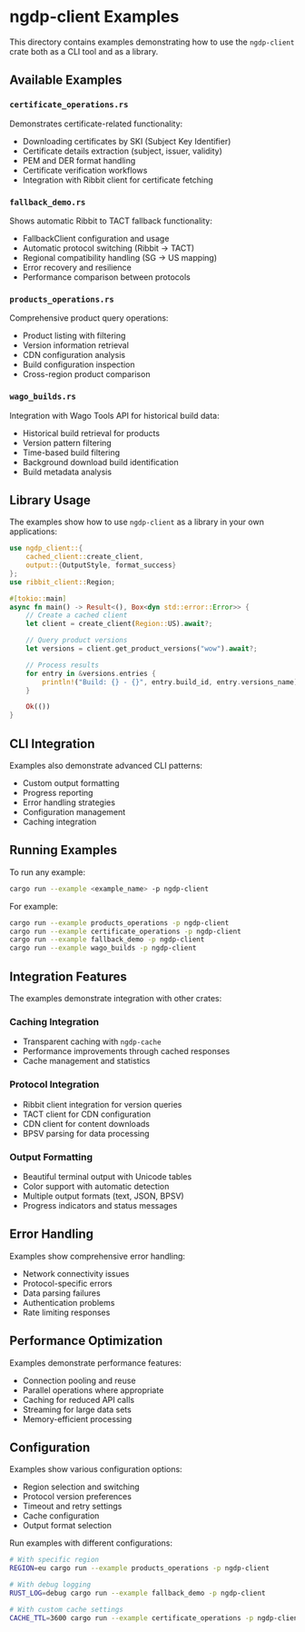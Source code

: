 # ngdp-client Examples

This directory contains examples demonstrating how to use the `ngdp-client` crate both as a CLI tool and as a library.

## Available Examples

### `certificate_operations.rs`

Demonstrates certificate-related functionality:

- Downloading certificates by SKI (Subject Key Identifier)
- Certificate details extraction (subject, issuer, validity)
- PEM and DER format handling
- Certificate verification workflows
- Integration with Ribbit client for certificate fetching

### `fallback_demo.rs`

Shows automatic Ribbit to TACT fallback functionality:

- FallbackClient configuration and usage
- Automatic protocol switching (Ribbit → TACT)
- Regional compatibility handling (SG → US mapping)
- Error recovery and resilience
- Performance comparison between protocols

### `products_operations.rs`

Comprehensive product query operations:

- Product listing with filtering
- Version information retrieval
- CDN configuration analysis
- Build configuration inspection
- Cross-region product comparison

### `wago_builds.rs`

Integration with Wago Tools API for historical build data:

- Historical build retrieval for products
- Version pattern filtering
- Time-based build filtering
- Background download build identification
- Build metadata analysis

## Library Usage

The examples show how to use `ngdp-client` as a library in your own applications:

```rust
use ngdp_client::{
    cached_client::create_client,
    output::{OutputStyle, format_success}
};
use ribbit_client::Region;

#[tokio::main]
async fn main() -> Result<(), Box<dyn std::error::Error>> {
    // Create a cached client
    let client = create_client(Region::US).await?;

    // Query product versions
    let versions = client.get_product_versions("wow").await?;

    // Process results
    for entry in &versions.entries {
        println!("Build: {} - {}", entry.build_id, entry.versions_name);
    }

    Ok(())
}
```

## CLI Integration

Examples also demonstrate advanced CLI patterns:

- Custom output formatting
- Progress reporting
- Error handling strategies
- Configuration management
- Caching integration

## Running Examples

To run any example:

```bash
cargo run --example <example_name> -p ngdp-client
```

For example:

```bash
cargo run --example products_operations -p ngdp-client
cargo run --example certificate_operations -p ngdp-client
cargo run --example fallback_demo -p ngdp-client
cargo run --example wago_builds -p ngdp-client
```

## Integration Features

The examples demonstrate integration with other crates:

### Caching Integration

- Transparent caching with `ngdp-cache`
- Performance improvements through cached responses
- Cache management and statistics

### Protocol Integration

- Ribbit client integration for version queries
- TACT client for CDN configuration
- CDN client for content downloads
- BPSV parsing for data processing

### Output Formatting

- Beautiful terminal output with Unicode tables
- Color support with automatic detection
- Multiple output formats (text, JSON, BPSV)
- Progress indicators and status messages

## Error Handling

Examples show comprehensive error handling:

- Network connectivity issues
- Protocol-specific errors
- Data parsing failures
- Authentication problems
- Rate limiting responses

## Performance Optimization

Examples demonstrate performance features:

- Connection pooling and reuse
- Parallel operations where appropriate
- Caching for reduced API calls
- Streaming for large data sets
- Memory-efficient processing

## Configuration

Examples show various configuration options:

- Region selection and switching
- Protocol version preferences
- Timeout and retry settings
- Cache configuration
- Output format selection

Run examples with different configurations:

```bash
# With specific region
REGION=eu cargo run --example products_operations -p ngdp-client

# With debug logging
RUST_LOG=debug cargo run --example fallback_demo -p ngdp-client

# With custom cache settings
CACHE_TTL=3600 cargo run --example certificate_operations -p ngdp-client
```
